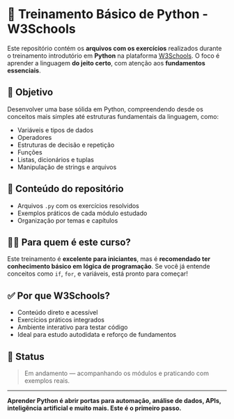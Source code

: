 # 🐍 Treinamento Básico de Python - W3Schools

Este repositório contém os **arquivos com os exercícios** realizados durante o treinamento introdutório em **Python** na plataforma [W3Schools](https://www.w3schools.com/python/). O foco é aprender a linguagem **do jeito certo**, com atenção aos **fundamentos essenciais**.

## 🎯 Objetivo
Desenvolver uma base sólida em Python, compreendendo desde os conceitos mais simples até estruturas fundamentais da linguagem, como:

- Variáveis e tipos de dados
- Operadores
- Estruturas de decisão e repetição
- Funções
- Listas, dicionários e tuplas
- Manipulação de strings e arquivos

## 📂 Conteúdo do repositório
- Arquivos `.py` com os exercícios resolvidos
- Exemplos práticos de cada módulo estudado
- Organização por temas e capítulos

## 👨‍💻 Para quem é este curso?
Este treinamento é **excelente para iniciantes**, mas é **recomendado ter conhecimento básico em lógica de programação**. Se você já entende conceitos como `if`, `for`, e variáveis, está pronto para começar!

## ✅ Por que W3Schools?
- Conteúdo direto e acessível
- Exercícios práticos integrados
- Ambiente interativo para testar código
- Ideal para estudo autodidata e reforço de fundamentos

## 📌 Status
> Em andamento — acompanhando os módulos e praticando com exemplos reais.

---

**Aprender Python é abrir portas para automação, análise de dados, APIs, inteligência artificial e muito mais. Este é o primeiro passo.**

